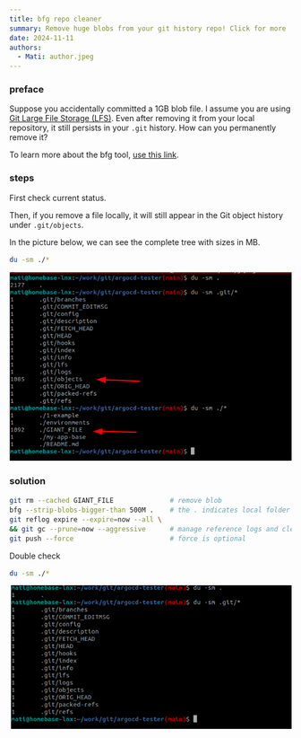```yaml
---
title: bfg repo cleaner
summary: Remove huge blobs from your git history repo! Click for more ...
date: 2024-11-11
authors:
  - Mati: author.jpeg
---
```


### preface

Suppose you accidentally committed a 1GB blob file. I assume you are using [Git Large File Storage (LFS)](https://git-lfs.com/). Even after removing it from your local repository, it still persists in your `.git` history. How can you permanently remove it?

To learn more about the bfg tool, [use this link](https://rtyley.github.io/bfg-repo-cleaner/).

### steps

First check current status.

Then, if you remove a file locally, it will still appear in the Git object history under `.git/objects`.

In the picture below, we can see the complete tree with sizes in MB.

```bash
du -sm ./*
```

![pic](./2024-11-13_16-54.png)

### solution

```bash
git rm --cached GIANT_FILE              # remove blob
bfg --strip-blobs-bigger-than 500M .    # the . indicates local folder
git reflog expire --expire=now --all \
&& git gc --prune=now --aggressive      # manage reference logs and cleanup
git push --force                        # force is optional
```

Double check

```bash
du -sm ./*
```

![pic2](./2024-11-13_17-01.png)
